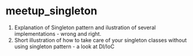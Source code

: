 meetup_singleton
================

1. Explanation of Singleton pattern and ilustration of several implementations - wrong and right.
2. Short illustration of how to take care of your singleton classes without using singleton pattern - a look at DI/IoC

